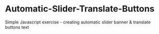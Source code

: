 # Automatic-Slider-Translate-Buttons
Simple Javascript exercise - creating automatic slider banner &amp; translate buttons text
